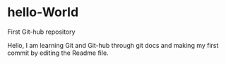 # hello-World
First Git-hub repository

Hello, I am learning Git and Git-hub through git docs and making my first commit by editing the Readme file.
